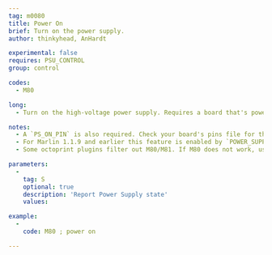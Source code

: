 ```yaml
---
tag: m0080
title: Power On
brief: Turn on the power supply.
author: thinkyhead, AnHardt

experimental: false
requires: PSU_CONTROL
group: control

codes:
  - M80

long:
  - Turn on the high-voltage power supply. Requires a board that's powered from USB or another 5V source.

notes:
  - A `PS_ON_PIN` is also required. Check your board's pins file for the default.
  - For Marlin 1.1.9 and earlier this feature is enabled by `POWER_SUPPLY`.
  - Some octoprint plugins filter out M80/M81. If M80 does not work, use a plain serial terminal first prior reporting a bug.

parameters:
  -
    tag: S
    optional: true
    description: 'Report Power Supply state'
    values:

example:
  -
    code: M80 ; power on

---
```

